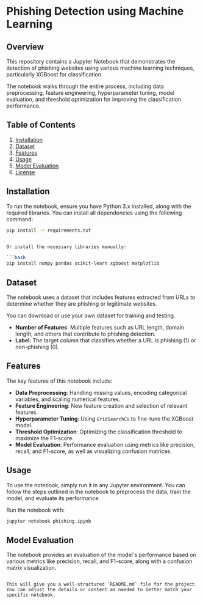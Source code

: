 

# Phishing Detection using Machine Learning

## Overview
This repository contains a Jupyter Notebook that demonstrates the detection of phishing websites using various machine learning techniques, particularly XGBoost for classification.

The notebook walks through the entire process, including data preprocessing, feature engineering, hyperparameter tuning, model evaluation, and threshold optimization for improving the classification performance.

## Table of Contents
1. [Installation](#installation)
2. [Dataset](#dataset)
3. [Features](#features)
4. [Usage](#usage)
5. [Model Evaluation](#model-evaluation)
6. [License](#license)

## Installation
To run the notebook, ensure you have Python 3.x installed, along with the required libraries. You can install all dependencies using the following command:

```bash
pip install -r requirements.txt


Or install the necessary libraries manually:

```bash
pip install numpy pandas scikit-learn xgboost matplotlib
```

## Dataset
The notebook uses a dataset that includes features extracted from URLs to determine whether they are phishing or legitimate websites.

You can download or use your own dataset for training and testing.

- **Number of Features**: Multiple features such as URL length, domain length, and others that contribute to phishing detection.
- **Label**: The target column that classifies whether a URL is phishing (1) or non-phishing (0).

## Features
The key features of this notebook include:
- **Data Preprocessing**: Handling missing values, encoding categorical variables, and scaling numerical features.
- **Feature Engineering**: New feature creation and selection of relevant features.
- **Hyperparameter Tuning**: Using `GridSearchCV` to fine-tune the XGBoost model.
- **Threshold Optimization**: Optimizing the classification threshold to maximize the F1-score.
- **Model Evaluation**: Performance evaluation using metrics like precision, recall, and F1-score, as well as visualizing confusion matrices.

## Usage
To use the notebook, simply run it in any Jupyter environment. You can follow the steps outlined in the notebook to preprocess the data, train the model, and evaluate its performance.

Run the notebook with:

```bash
jupyter notebook phishing.ipynb
```

## Model Evaluation
The notebook provides an evaluation of the model's performance based on various metrics like precision, recall, and F1-score, along with a confusion matrix visualization.


```

This will give you a well-structured `README.md` file for the project. You can adjust the details or content as needed to better match your specific notebook.
